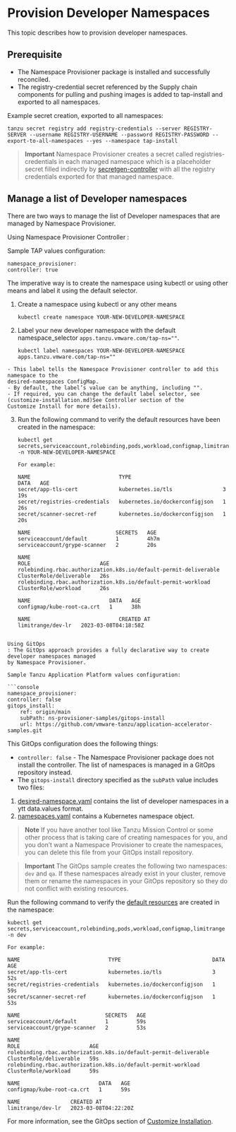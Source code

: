 # Provision Developer Namespaces

This topic describes how to provision developer namespaces.

## Prerequisite

- The Namespace Provisioner package is installed and successfully reconciled.
- The registry-credential secret referenced by the Supply chain components for pulling and pushing
images is added to tap-install and exported to all namespaces.

Example secret creation, exported to all namespaces:

```console
tanzu secret registry add registry-credentials --server REGISTRY-SERVER --username REGISTRY-USERNAME --password REGISTRY-PASSWORD --export-to-all-namespaces --yes --namespace tap-install
```

>**Important** Namespace Provisioner creates a secret called registries-credentials in each managed
namespace which is a placeholder secret filled indirectly by
[secretgen-controller](https://github.com/carvel-dev/secretgen-controller) with all the registry
credentials exported for that managed  namespace.

## Manage a list of Developer namespaces

There are two ways to manage the list of Developer namespaces that are managed by Namespace Provisioner.

Using Namespace Provisioner Controller
:

  Sample TAP values configuration:

  ```console
  namespace_provisioner:
  controller: true
  ```

  The imperative way is to create the namespace using kubectl or using other means and label it using
  the default selector.

  1. Create a namespace using kubectl or any other means

      ```console
      kubectl create namespace YOUR-NEW-DEVELOPER-NAMESPACE
      ```

  2. Label your new developer namespace with the default namespace_selector `apps.tanzu.vmware.com/tap-ns=""`.

      ```console
      kubectl label namespaces YOUR-NEW-DEVELOPER-NAMESPACE apps.tanzu.vmware.com/tap-ns=""
      ```

    - This label tells the Namespace Provisioner controller to add this namespace to the
    desired-namespaces ConfigMap.
    - By default, the label’s value can be anything, including "".
    - If required, you can change the default label selector, see (customize-installation.md)See Controller section of the
    Customize Install for more details).

  3. Run the following command to verify the default resources have been created in the namespace:

      ```console
      kubectl get secrets,serviceaccount,rolebinding,pods,workload,configmap,limitrange -n YOUR-NEW-DEVELOPER-NAMESPACE

      For example:

      NAME                            TYPE                             DATA   AGE
      secret/app-tls-cert             kubernetes.io/tls                3      19s
      secret/registries-credentials   kubernetes.io/dockerconfigjson   1      26s
      secret/scanner-secret-ref       kubernetes.io/dockerconfigjson   1      20s

      NAME                           SECRETS   AGE
      serviceaccount/default         1         4h7m
      serviceaccount/grype-scanner   2         20s

      NAME                                                               ROLE                      AGE
      rolebinding.rbac.authorization.k8s.io/default-permit-deliverable   ClusterRole/deliverable   26s
      rolebinding.rbac.authorization.k8s.io/default-permit-workload      ClusterRole/workload      26s

      NAME                         DATA   AGE
      configmap/kube-root-ca.crt   1      38h

      NAME                            CREATED AT
      limitrange/dev-lr   2023-03-08T04:18:58Z

  ```

Using GitOps
: The GitOps approach provides a fully declarative way to create developer namespaces managed
by Namespace Provisioner.

  Sample Tanzu Application Platform values configuration:

  ```console
  namespace_provisioner:
  controller: false
  gitops_install:
      ref: origin/main
      subPath: ns-provisioner-samples/gitops-install
      url: https://github.com/vmware-tanzu/application-accelerator-samples.git
  ```

  This GitOps configuration does the following things:

  - `controller: false` - The Namespace Provisioner package does not install the controller. The list of namespaces is managed in a GitOps repository instead.
  - The `gitops-install` directory specified as the `subPath` value includes two files:

  1. [desired-namespace.yaml](https://github.com/vmware-tanzu/application-accelerator-samples/blob/main/ns-provisioner-samples/gitops-install/desired-namespaces.yaml) contains the list of developer namespaces in a ytt data.values format.
  2. [namespaces.yaml](https://github.com/vmware-tanzu/application-accelerator-samples/blob/main/ns-provisioner-samples/gitops-install/namespaces.yaml) contains a Kubernetes namespace object.

  >**Note** If you have another tool like Tanzu Mission Control or some other process that is
  taking care of creating namespaces for you, and you don’t want a Namespace Provisioner to create
  the namespaces, you can delete this file from your GitOps install repository.
  
  >**Important**  The GitOps sample creates the following two namespaces: `dev` and `qa`. If these
  namespaces already exist in your cluster, remove them or rename the namespaces in your GitOps
  repository so they do not conflict with existing resources.

  Run the following command to verify the [default resources](reference.md#default-resources) are created in the namespace:

  ```console
  kubectl get secrets,serviceaccount,rolebinding,pods,workload,configmap,limitrange -n dev

  For example:

  NAME                            TYPE                             DATA   AGE
  secret/app-tls-cert             kubernetes.io/tls                3      52s
  secret/registries-credentials   kubernetes.io/dockerconfigjson   1      59s
  secret/scanner-secret-ref       kubernetes.io/dockerconfigjson   1      53s

  NAME                           SECRETS   AGE
  serviceaccount/default         1         59s
  serviceaccount/grype-scanner   2         53s

  NAME                                                               ROLE                      AGE
  rolebinding.rbac.authorization.k8s.io/default-permit-deliverable   ClusterRole/deliverable   59s
  rolebinding.rbac.authorization.k8s.io/default-permit-workload      ClusterRole/workload      59s

  NAME                         DATA   AGE
  configmap/kube-root-ca.crt   1      59s

  NAME                CREATED AT
  limitrange/dev-lr   2023-03-08T04:22:20Z
  ```

  For more information, see the GitOps section of [Customize Installation](customize-installation.md).
